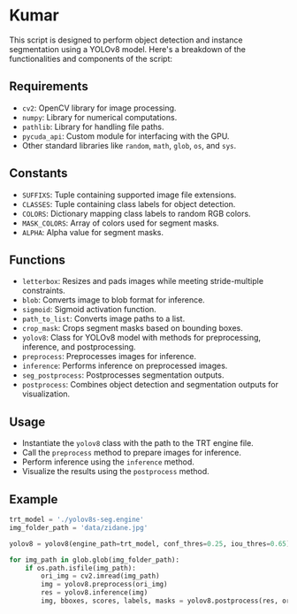 # Kumar

This script is designed to perform object detection and instance segmentation using a YOLOv8 model. Here's a breakdown of the functionalities and components of the script:

## Requirements
- `cv2`: OpenCV library for image processing.
- `numpy`: Library for numerical computations.
- `pathlib`: Library for handling file paths.
- `pycuda_api`: Custom module for interfacing with the GPU.
- Other standard libraries like `random`, `math`, `glob`, `os`, and `sys`.

## Constants
- `SUFFIXS`: Tuple containing supported image file extensions.
- `CLASSES`: Tuple containing class labels for object detection.
- `COLORS`: Dictionary mapping class labels to random RGB colors.
- `MASK_COLORS`: Array of colors used for segment masks.
- `ALPHA`: Alpha value for segment masks.

## Functions
- `letterbox`: Resizes and pads images while meeting stride-multiple constraints.
- `blob`: Converts image to blob format for inference.
- `sigmoid`: Sigmoid activation function.
- `path_to_list`: Converts image paths to a list.
- `crop_mask`: Crops segment masks based on bounding boxes.
- `yolov8`: Class for YOLOv8 model with methods for preprocessing, inference, and postprocessing.
- `preprocess`: Preprocesses images for inference.
- `inference`: Performs inference on preprocessed images.
- `seg_postprocess`: Postprocesses segmentation outputs.
- `postprocess`: Combines object detection and segmentation outputs for visualization.

## Usage
- Instantiate the `yolov8` class with the path to the TRT engine file.
- Call the `preprocess` method to prepare images for inference.
- Perform inference using the `inference` method.
- Visualize the results using the `postprocess` method.

## Example
```python
trt_model = './yolov8s-seg.engine'
img_folder_path = 'data/zidane.jpg'

yolov8 = yolov8(engine_path=trt_model, conf_thres=0.25, iou_thres=0.65)

for img_path in glob.glob(img_folder_path):
    if os.path.isfile(img_path):
        ori_img = cv2.imread(img_path)
        img = yolov8.preprocess(ori_img)
        res = yolov8.inference(img)
        img, bboxes, scores, labels, masks = yolov8.postprocess(res, ori_img)
